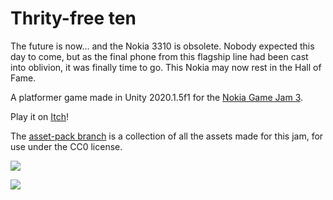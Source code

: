 # Thrity-free ten

The future is now... and the Nokia 3310 is obsolete. Nobody expected this day to come, but as the final phone from this flagship line had been cast into oblivion, it was finally time to go. This Nokia may now rest in the Hall of Fame.

A platformer game made in Unity 2020.1.5f1 for the [Nokia Game Jam 3](https://itch.io/jam/nokiajam3).

Play it on [Itch](https://julzerinos.itch.io/3310)!

The [asset-pack branch](https://github.com/julzerinos/unity-3310/tree/asset-pack) is a collection of all the assets made for this jam, for use under the CC0 license.

![](https://img.itch.zone/aW1hZ2UvOTA4MzI5LzUxNTU0OTkuZ2lm/250x600/dPoWxW.gif)

![](https://img.itch.zone/aW1hZ2UvOTA4MzI5LzUxNTU1MDQuZ2lm/250x600/L2AD7b.gif)
